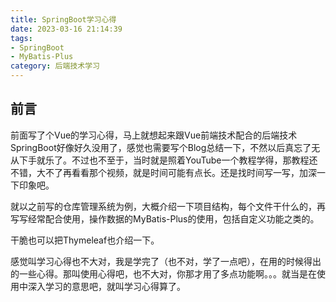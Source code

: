 ```yaml
---
title: SpringBoot学习心得
date: 2023-03-16 21:14:39
tags: 
- SpringBoot
- MyBatis-Plus
category: 后端技术学习
---
```


## 前言

前面写了个Vue的学习心得，马上就想起来跟Vue前端技术配合的后端技术SpringBoot好像好久没用了，感觉也需要写个Blog总结一下，不然以后真忘了无从下手就乐了。不过也不至于，当时就是照着YouTube一个教程学得，那教程还不错，大不了再看看那个视频，就是时间可能有点长。还是找时间写一写，加深一下印象吧。

就以之前写的仓库管理系统为例，大概介绍一下项目结构，每个文件干什么的，再写写经常配合使用，操作数据的MyBatis-Plus的使用，包括自定义功能之类的。

干脆也可以把Thymeleaf也介绍一下。

感觉叫学习心得也不大对，我是学完了（也不对，学了一点吧），在用的时候得出的一些心得。那叫使用心得吧，也不大对，你那才用了多点功能啊。。。就当是在使用中深入学习的意思吧，就叫学习心得算了。

